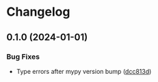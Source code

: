 # Changelog

## 0.1.0 (2024-01-01)


### Bug Fixes

* Type errors after mypy version bump ([dcc813d](https://github.com/alexpovel/ancv/commit/dcc813d3ad8ab9984e3edfae0eac5cd730ea87a0))
